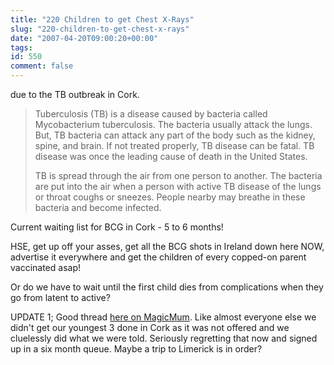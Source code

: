 ```yaml
---
title: "220 Children to get Chest X-Rays"
slug: "220-children-to-get-chest-x-rays"
date: "2007-04-20T09:00:20+00:00"
tags:
id: 550
comment: false
---
```


due to the TB outbreak in Cork. 

> Tuberculosis (TB) is a disease caused by bacteria called Mycobacterium tuberculosis. The bacteria usually attack the lungs. But, TB bacteria can attack any part of the body such as the kidney, spine, and brain. If not treated properly, TB disease can be fatal. TB disease was once the leading cause of death in the United States.
> 
> TB is spread through the air from one person to another. The bacteria are put into the air when a person with active TB disease of the lungs or throat coughs or sneezes. People nearby may breathe in these bacteria and become infected.

Current waiting list for BCG in Cork - 5 to 6 months!

HSE, get up off your asses, get all the BCG shots in Ireland down here NOW, advertise it everywhere and get the children of every copped-on parent vaccinated asap!

Or do we have to wait until the first child dies from complications when they go from latent to active?

UPDATE 1; Good thread [here on MagicMum](http://www.magicmum.com/phpBB/cork-girls-bcg-vaccine-t57102.html). Like almost everyone else we didn't get our youngest 3 done in Cork as it was not offered and we cluelessly did what we were told. Seriously regretting that now and signed up in a six month queue. Maybe a trip to Limerick is in order?
